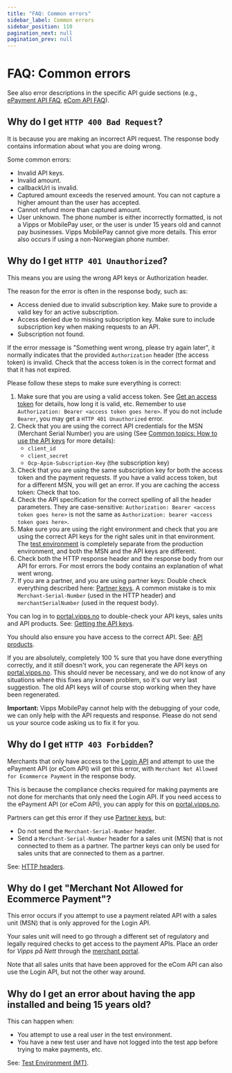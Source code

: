 ```yaml
---
title: "FAQ: Common errors"
sidebar_label: Common errors
sidebar_position: 110
pagination_next: null
pagination_prev: null
---
```


# FAQ: Common errors

See also error descriptions in the specific API guide sections (e.g., [ePayment API FAQ](https://developer.vippsmobilepay.com/docs/APIs/epayment-api/faq/#what-do-all-the-errors-mean), [eCom API FAQ](https://developer.vippsmobilepay.com/docs/APIs/ecom-api/vipps-ecom-api-faq#common-errors)).

## Why do I get `HTTP 400 Bad Request`?

It is because you are making an incorrect API request. The response body contains
information about what you are doing wrong.

Some common errors:

* Invalid API keys.
* Invalid amount.
* callbackUrl is invalid.
* Captured amount exceeds the reserved amount. You can not capture a higher amount than the user has accepted.
* Cannot refund more than captured amount.
* User unknown. The phone number is either incorrectly formatted, is not a Vipps or MobilePay user, or the user is under 15 years old and
  cannot pay businesses. Vipps MobilePay cannot give more details. This error also occurs
  if using a non-Norwegian phone number.

## Why do I get `HTTP 401 Unauthorized`?

This means you are using the wrong API keys or Authorization header.

The reason for the error is often in the response body, such as:

* Access denied due to invalid subscription key. Make sure to provide a valid key for an active subscription.
* Access denied due to missing subscription key. Make sure to include subscription key when making requests to an API.
* Subscription not found.

If the error message is "Something went wrong, please try again later", it normally
indicates that the provided `Authorization` header (the access token) is invalid.
Check that the access token is in the correct format and that it has not expired.

Please follow these steps to make sure everything is correct:

1. Make sure that you are using a valid access token. See
   [Get an access token](https://developer.vippsmobilepay.com/docs/APIs/access-token-api#get-an-access-token)
   for details, how long it is valid, etc.
   Remember to use `Authorization: Bearer <access token goes here>`.
   If you do not include `Bearer`, you may get a `HTTP 401 Unauthorized` error.
2. Check that you are using the correct API credentials for the MSN (Merchant Serial Number)
   you are using
   (See
   [Common topics: How to use the API keys](../common-topics/api-keys.md#how-to-use-the-api-keys) for more details):
   * `client_id`
   * `client_secret`
   * `Ocp-Apim-Subscription-Key` (the subscription key)
3. Check that you are using the same subscription key for both the access token and the payment requests.
   If you have a valid access token, but for a different MSN, you will get an error.
   If you are caching the access token: Check that too.
4. Check the API specification for the correct spelling of all the header parameters.
   They are case-sensitive: `Authorization: Bearer <access token goes here>`
   is not the same as `Authorization: bearer <access token goes here>`.
5. Make sure you are using the right environment and check that you are using
   the correct API keys for the right sales unit in that environment. The
   [test environment](../test-environment.md)
   is completely separate from the production environment, and both the MSN and
   the API keys are different.
6. Check both the HTTP response header and the response body from our API for errors.
   For most errors the body contains an explanation of what went wrong.
7. If you are a partner, and you are using partner keys: Double check everything
   described here:
   [Partner keys](https://developer.vippsmobilepay.com/docs/partner/partner-keys).
   A common mistake is to mix `Merchant-Serial-Number` (used in the HTTP header)
   and `merchantSerialNumber` (used in the request body).

You can log in to
[portal.vipps.no](https://portal.vipps.no)
to double-check your API keys, sales units and API products.
See:
[Getting the API keys](../common-topics/api-keys.md#getting-the-api-keys).

You should also ensure you have access to the correct API.
See:
[API products](https://developer.vippsmobilepay.com/docs/APIs).

If you are absolutely, completely 100 % sure that you have done everything
correctly, and it *still* doesn't work, you can regenerate the API keys on
[portal.vipps.no](https://portal.vipps.no).
This should never be necessary, and we do not know of any situations where
this fixes any known problem, so it's our very last suggestion.
The old API keys will of course stop working when they have been regenerated.

**Important:** Vipps MobilePay cannot help with the debugging of your code,
we can only help with the API requests and response. Please do not send us your
source code asking us to fix it for you.

## Why do I get `HTTP 403 Forbidden`?

Merchants that only have access to the
[Login API](https://developer.vippsmobilepay.com/docs/APIs/login-api)
and attempt to use the ePayment API (or eCom API) will get this error, with
`Merchant Not Allowed for Ecommerce Payment` in the response body.

This is because the compliance checks required for making payments are not
done for merchants that only need the Login API.
If you need access to the ePayment API (or eCom API), you can apply for this on
[portal.vipps.no](https://portal.vipps.no).

Partners can get this error if they use
[Partner keys](https://developer.vippsmobilepay.com/docs/partner/partner-keys),
but:

* Do not send the `Merchant-Serial-Number` header.
* Send a `Merchant-Serial-Number` header for a sales unit (MSN) that is not connected
  to them as a partner. The partner keys can only be used for sales units that are
  connected to them as a partner.

See: [HTTP headers](https://developer.vippsmobilepay.com/docs/common-topics/http-headers/).

## Why do I get "Merchant Not Allowed for Ecommerce Payment"?

This error occurs if you attempt to use a payment related API with a sales unit (MSN)
that is only approved for the Login API.

Your sales unit will need to go through a different set of regulatory and legally required checks
to get access to the payment APIs.
Place an order for *Vipps på Nett* through the
[merchant portal](https://portal.vipps.no).

Note that all sales units that have been approved for the eCom API can also use
the Login API, but not the other way around.

## Why do I get an error about having the app installed and being 15 years old?

This can happen when:

* You attempt to use a real user in the test environment.
* You have a new test user and have not logged into the test app before
  trying to make payments, etc.

See:
[Test Environment (MT)](../test-environment.md).
